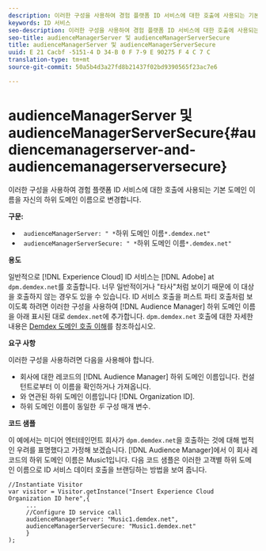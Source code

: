```yaml
---
description: 이러한 구성을 사용하여 경험 플랫폼 ID 서비스에 대한 호출에 사용되는 기본 도메인 이름을 자신의 하위 도메인 이름으로 변경합니다.
keywords: ID 서비스
seo-description: 이러한 구성을 사용하여 경험 플랫폼 ID 서비스에 대한 호출에 사용되는 기본 도메인 이름을 자신의 하위 도메인 이름으로 변경합니다.
seo-title: audienceManagerServer 및 audienceManagerServerSecure
title: audienceManagerServer 및 audienceManagerServerSecure
uuid: E 21 Cacbf -5151-4 D 34-B 0 F 7-9 E 90275 F 4 C 7 C
translation-type: tm+mt
source-git-commit: 50a5b4d3a27fd8b21437f02bd9390565f23ac7e6

---
```



# audienceManagerServer 및 audienceManagerServerSecure{#audiencemanagerserver-and-audiencemanagerserversecure}

이러한 구성을 사용하여 경험 플랫폼 ID 서비스에 대한 호출에 사용되는 기본 도메인 이름을 자신의 하위 도메인 이름으로 변경합니다.

**구문:**

* ` audienceManagerServer: " *`하위 도메인 이름`*.demdex.net"`
* ` audienceManagerServerSecure: " *`하위 도메인 이름`*.demdex.net"`

**용도**

일반적으로 [!DNL Experience Cloud] ID 서비스는 [!DNL Adobe] at `dpm.demdex.net`를 호출합니다. 너무 일반적이거나 &quot;타사&quot;처럼 보이기 때문에 이 대상을 호출하지 않는 경우도 있을 수 있습니다. ID 서비스 호출을 퍼스트 파티 호출처럼 보이도록 하려면 이러한 구성을 사용하여 [!DNL Audience Manager] 하위 도메인 이름을 아래 표시된 대로 `demdex.net`에 추가합니다. `dpm.demdex.net` 호출에 대한 자세한 내용은 [Demdex 도메인 호출 이해](https://marketing.adobe.com/resources/help/en_US/aam/demdex-calls.html)를 참조하십시오.

**요구 사항**

이러한 구성을 사용하려면 다음을 사용해야 합니다.

* 회사에 대한 레코드의 [!DNL Audience Manager] 하위 도메인 이름입니다. 컨설턴트로부터 이 이름을 확인하거나 가져옵니다.
* 와 연관된 하위 도메인 이름입니다 [!DNL Organization ID].
* 하위 도메인 이름이 동일한 *두* 구성 매개 변수.

**코드 샘플**

이 예에서는 미디어 엔터테인먼트 회사가 `dpm.demdex.net`을 호출하는 것에 대해 법적인 우려를 표명했다고 가정해 보겠습니다. [!DNL Audience Manager]에서 이 회사 레코드의 하위 도메인 이름은 Music1입니다. 다음 코드 샘플은 이러한 고객별 하위 도메인 이름으로 ID 서비스 데이터 호출을 브랜딩하는 방법을 보여 줍니다.

```
//Instantiate Visitor 
var visitor = Visitor.getInstance("Insert Experience Cloud Organization ID here",{ 
     ... 
     //Configure ID service call 
     audienceManagerServer: "Music1.demdex.net", 
     audienceManagerServerSecure: "Music1.demdex.net" 
     } 
);
```

